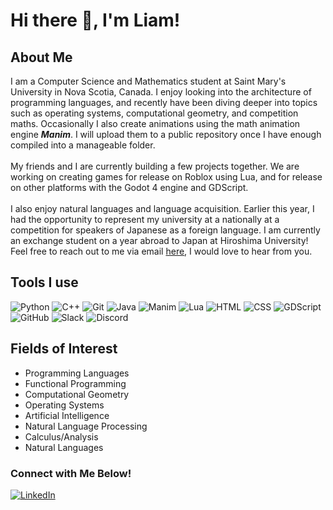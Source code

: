 # Hi there 👋, I'm Liam!

## About Me
I am a Computer Science and Mathematics student at Saint Mary's University in Nova Scotia, Canada. I enjoy looking into the architecture of programming languages, and recently have been diving deeper into topics such as operating systems, computational geometry, and competition maths. Occasionally I also create animations using the math animation engine ***Manim***. I will upload them to a public repository once I have enough compiled into a manageable folder.
<br /><br />
My friends and I are currently building a few projects together. We are working on creating games for release on Roblox using Lua, and for release on other platforms with the Godot 4 engine and GDScript. 
<br /><br />
I also enjoy natural languages and language acquisition. Earlier this year, I had the opportunity to represent my university at a nationally at a competition for speakers of Japanese as a foreign language. I am currently an exchange student on a year abroad to Japan at Hiroshima University! Feel free to reach out to me via email [here](liam.jay@smu.ca), I would love to hear from you.

## Tools I use
![Python](https://img.shields.io/badge/Python-3776AB?style=for-the-badge&logo=python&logoColor=white)
![C++](https://img.shields.io/badge/C++-00599C?style=for-the-badge&logo=c%2B%2B&logoColor=white)
![Git](https://img.shields.io/badge/Git-F05032?style=for-the-badge&logo=git&logoColor=white)
![Java](https://img.shields.io/badge/Java-%23F7B731?style=for-the-badge&logo=java&logoColor=white)
![Manim](https://img.shields.io/badge/Manim-FFB13B?style=for-the-badge&logo=manim&logoColor=white)
![Lua](https://img.shields.io/badge/Lua-2C2D72?style=for-the-badge&logo=lua&logoColor=white)
![HTML](https://img.shields.io/badge/HTML-%23E34F26?style=for-the-badge&logo=html5&logoColor=white)
![CSS](https://img.shields.io/badge/CSS-%231572B6?style=for-the-badge&logo=css3&logoColor=white)
![GDScript](https://img.shields.io/badge/GDScript-3A56A4?style=for-the-badge&logo=godot&logoColor=white)
![GitHub](https://img.shields.io/badge/GitHub-181717?style=for-the-badge&logo=github&logoColor=white)
![Slack](https://img.shields.io/badge/Slack-4A154B?style=for-the-badge&logo=slack&logoColor=white)
![Discord](https://img.shields.io/badge/Discord-5865F2?style=for-the-badge&logo=discord&logoColor=white)

## Fields of Interest
- Programming Languages
- Functional Programming
- Computational Geometry
- Operating Systems
- Artificial Intelligence
- Natural Language Processing
- Calculus/Analysis
- Natural Languages

### Connect with Me Below!
[![LinkedIn](https://img.shields.io/badge/LinkedIn-%230077B5.svg?&style=for-the-badge&logo=linkedin&logoColor=white)](https://www.linkedin.com/in/liam-jay-118838286/)
